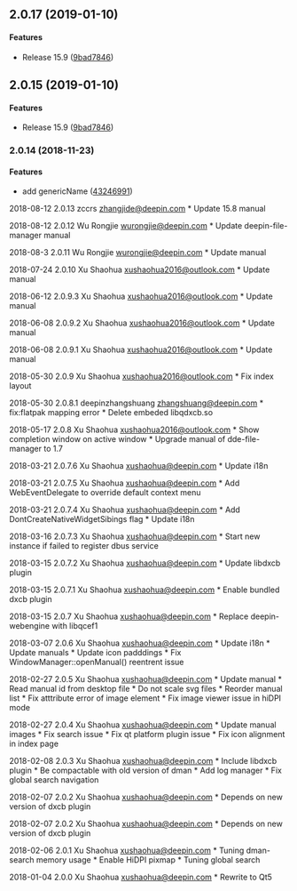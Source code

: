 <a name="2.0.17"></a>
## 2.0.17 (2019-01-10)


#### Features

*   Release 15.9 ([9bad7846](https://github.com/linuxdeepin/deepin-manual/commit/9bad7846093e66c91c910567cea1509bdebcf5b2))



<a name="2.0.15"></a>
## 2.0.15 (2019-01-10)


#### Features

*   Release 15.9 ([9bad7846](https://github.com/linuxdeepin/deepin-manual/commit/9bad7846093e66c91c910567cea1509bdebcf5b2))



<a name="2.0.14"></a>
### 2.0.14 (2018-11-23)


#### Features

*   add genericName ([43246991](https://github.com/linuxdeepin/deepin-manual/commit/43246991b44854f922a2c9317a8ec3f8c3488bac))


2018-08-12 2.0.13 zccrs <zhangjide@deepin.com>
    * Update 15.8 manual

2018-08-12 2.0.12 Wu Rongjie <wurongjie@deepin.com>
    * Update deepin-file-manager manual

2018-08-3 2.0.11 Wu Rongjie <wurongjie@deepin.com>
    * Update manual

2018-07-24 2.0.10 Xu Shaohua <xushaohua2016@outlook.com>
    * Update manual

2018-06-12 2.0.9.3 Xu Shaohua <xushaohua2016@outlook.com>
    * Update manual

2018-06-08 2.0.9.2 Xu Shaohua <xushaohua2016@outlook.com>
    * Update manual

2018-06-08 2.0.9.1 Xu Shaohua <xushaohua2016@outlook.com>
    * Update manual

2018-05-30 2.0.9 Xu Shaohua <xushaohua2016@outlook.com>
    * Fix index layout

2018-05-30 2.0.8.1 deepinzhangshuang <zhangshuang@deepin.com>
    * fix:flatpak mapping error
    * Delete embeded libqdxcb.so

2018-05-17 2.0.8 Xu Shaohua <xushaohua2016@outlook.com>
    * Show completion window on active window
    * Upgrade manual of dde-file-manager to 1.7

2018-03-21 2.0.7.6 Xu Shaohua <xushaohua@deepin.com>
    * Update i18n

2018-03-21 2.0.7.5 Xu Shaohua <xushaohua@deepin.com>
    * Add WebEventDelegate to override default context menu

2018-03-21 2.0.7.4 Xu Shaohua <xushaohua@deepin.com>
    * Add DontCreateNativeWidgetSibings flag
    * Update i18n

2018-03-16 2.0.7.3 Xu Shaohua <xushaohua@deepin.com>
    * Start new instance if failed to register dbus service

2018-03-15 2.0.7.2 Xu Shaohua <xushaohua@deepin.com>
    * Update libdxcb plugin

2018-03-15 2.0.7.1 Xu Shaohua <xushaohua@deepin.com>
    * Enable bundled dxcb plugin

2018-03-15 2.0.7 Xu Shaohua <xushaohua@deepin.com>
    * Replace deepin-webengine with libqcef1

2018-03-07 2.0.6 Xu Shaohua <xushaohua@deepin.com>
    * Update i18n
    * Update manuals
    * Update icon padddings
    * Fix WindowManager::openManual() reentrent issue

2018-02-27 2.0.5 Xu Shaohua <xushaohua@deepin.com>
    * Update manual
    * Read manual id from desktop file
    * Do not scale svg files
    * Reorder manual list
    * Fix atttribute error of image element
    * Fix image viewer issue in hiDPI mode

2018-02-27 2.0.4 Xu Shaohua <xushaohua@deepin.com>
    * Update manual images
    * Fix search issue
    * Fix qt platform plugin issue
    * Fix icon alignment in index page

2018-02-08 2.0.3 Xu Shaohua <xushaohua@deepin.com>
    * Include libdxcb plugin
    * Be compactable with old version of dman
    * Add log manager
    * Fix global search navigation

2018-02-07 2.0.2 Xu Shaohua <xushaohua@deepin.com>
    * Depends on new version of dxcb plugin

2018-02-07 2.0.2 Xu Shaohua <xushaohua@deepin.com>
    * Depends on new version of dxcb plugin

2018-02-06 2.0.1 Xu Shaohua <xushaohua@deepin.com>
    * Tuning dman-search memory usage
    * Enable HiDPI pixmap
    * Tuning global search

2018-01-04 2.0.0 Xu Shaohua <xushaohua@deepin.com>
    * Rewrite to Qt5
